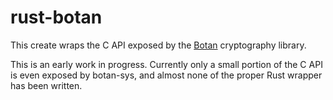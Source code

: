 # rust-botan

This create wraps the C API exposed by the
[Botan](https://botan.randombit.net/) cryptography library.

This is an early work in progress. Currently only a small portion of
the C API is even exposed by botan-sys, and almost none of the proper
Rust wrapper has been written.
